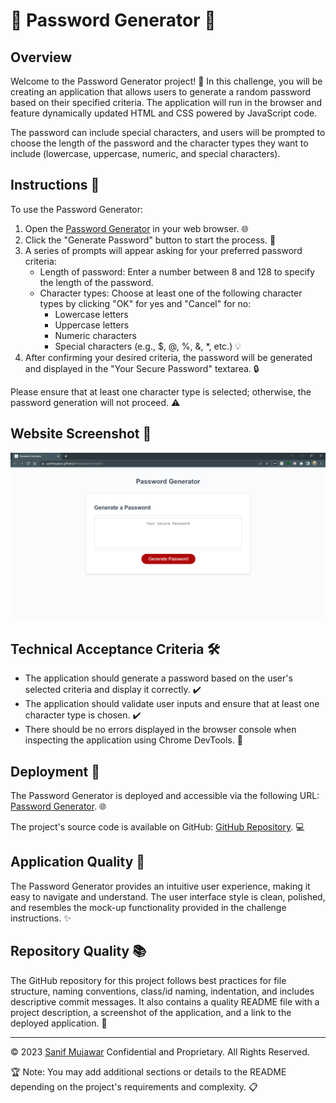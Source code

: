 # 🎉 Password Generator 🎉

## Overview

Welcome to the Password Generator project! 🚀 In this challenge, you will be creating an application that allows users to generate a random password based on their specified criteria. The application will run in the browser and feature dynamically updated HTML and CSS powered by JavaScript code.

The password can include special characters, and users will be prompted to choose the length of the password and the character types they want to include (lowercase, uppercase, numeric, and special characters).

## Instructions 📝

To use the Password Generator:

1. Open the [Password Generator](https://sanifmujawar.github.io/Password-Generator/) in your web browser. 🌐
2. Click the "Generate Password" button to start the process. 🔄
3. A series of prompts will appear asking for your preferred password criteria:
   - Length of password: Enter a number between 8 and 128 to specify the length of the password.
   - Character types: Choose at least one of the following character types by clicking "OK" for yes and "Cancel" for no:
     - Lowercase letters
     - Uppercase letters
     - Numeric characters
     - Special characters (e.g., $, @, %, &, *, etc.) 💡
4. After confirming your desired criteria, the password will be generated and displayed in the "Your Secure Password" textarea. 🔒

Please ensure that at least one character type is selected; otherwise, the password generation will not proceed. ⚠️

## Website Screenshot 📸

![Password Generator Screenshot](./assets/screenshot.png)

## Technical Acceptance Criteria 🛠️

- The application should generate a password based on the user's selected criteria and display it correctly. ✔️
- The application should validate user inputs and ensure that at least one character type is chosen. ✔️
- There should be no errors displayed in the browser console when inspecting the application using Chrome DevTools. 🐞

## Deployment 🚀

The Password Generator is deployed and accessible via the following URL: [Password Generator](https://sanifmujawar.github.io/Password-Generator/). 🌐

The project's source code is available on GitHub: [GitHub Repository](https://github.com/sanifmujawar/Password-Generator). 💻

## Application Quality 🌟

The Password Generator provides an intuitive user experience, making it easy to navigate and understand. The user interface style is clean, polished, and resembles the mock-up functionality provided in the challenge instructions. ✨

## Repository Quality 📚

The GitHub repository for this project follows best practices for file structure, naming conventions, class/id naming, indentation, and includes descriptive commit messages. It also contains a quality README file with a project description, a screenshot of the application, and a link to the deployed application. 📝

---

© 2023 [Sanif Mujawar](https://github.com/sanifmujawar) Confidential and Proprietary. All Rights Reserved.

🏆 Note: You may add additional sections or details to the README depending on the project's requirements and complexity. 📋